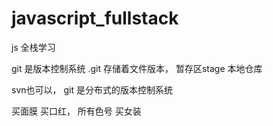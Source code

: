 # javascript_fullstack
js 全栈学习

git 是版本控制系统
.git 存储着文件版本， 暂存区stage   本地仓库

svn也可以，
git 是分布式的版本控制系统

买面膜
买口红， 所有色号
买女装